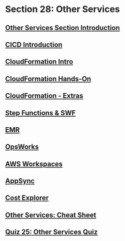 # Section 28: Other Services


## [Other Services Section Introduction](https://www.udemy.com/course/aws-certified-solutions-architect-associate-saa-c02/learn/lecture/13724716#overview)


## [CICD Introduction](https://www.udemy.com/course/aws-certified-solutions-architect-associate-saa-c02/learn/lecture/13528578#overview)


## [CloudFormation Intro](https://www.udemy.com/course/aws-certified-solutions-architect-associate-saa-c02/learn/lecture/13528576#overview)


## [CloudFormation Hands-On](https://www.udemy.com/course/aws-certified-solutions-architect-associate-saa-c02/learn/lecture/13672636#overview)


## [CloudFormation - Extras](https://www.udemy.com/course/aws-certified-solutions-architect-associate-saa-c02/learn/lecture/18078475#overview)


## [Step Functions & SWF](https://www.udemy.com/course/aws-certified-solutions-architect-associate-saa-c02/learn/lecture/13541324#overview)


## [EMR](https://www.udemy.com/course/aws-certified-solutions-architect-associate-saa-c02/learn/lecture/13528596#overview)


## [OpsWorks](https://www.udemy.com/course/aws-certified-solutions-architect-associate-saa-c02/learn/lecture/13528602#overview)


## [AWS Workspaces](https://www.udemy.com/course/aws-certified-solutions-architect-associate-saa-c02/learn/lecture/13528610#overview)


## [AppSync](https://www.udemy.com/course/aws-certified-solutions-architect-associate-saa-c02/learn/lecture/13528612#overview)


## [Cost Explorer](https://www.udemy.com/course/aws-certified-solutions-architect-associate-saa-c02/learn/lecture/26099616#overview)


## [Other Services: Cheat Sheet](https://www.udemy.com/course/aws-certified-solutions-architect-associate-saa-c02/learn/lecture/13711328#overview)


## [Quiz 25: Other Services Quiz](https://www.udemy.com/course/aws-certified-solutions-architect-associate-saa-c02/learn/quiz/5337543#overview)


